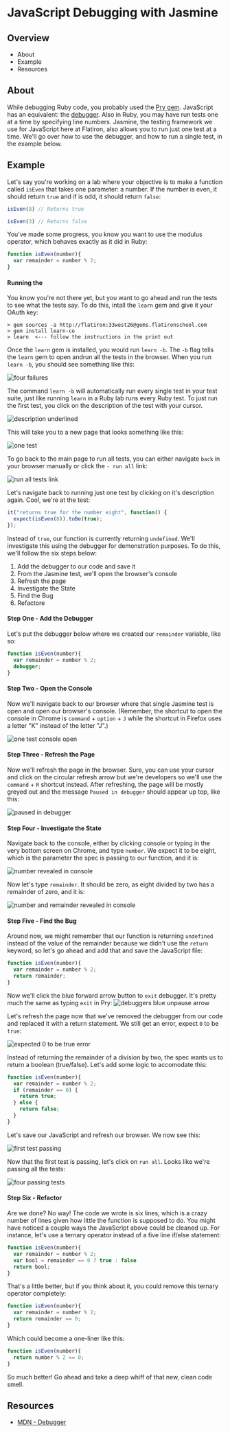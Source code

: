 # JavaScript Debugging with Jasmine

## Overview

* About
* Example
* Resources

## About

While debugging Ruby code, you probably used the [Pry gem](http://pryrepl.org/). JavaScript has an equivalent: the [debugger](https://developer.mozilla.org/en-US/docs/Web/JavaScript/Reference/Statements/debugger). Also in Ruby, you may have run tests one at a time by specifying line numbers. Jasmine, the testing framework we use for JavaScript here at Flatiron, also allows you to run just one test at a time. We'll go over how to use the debugger, and how to run a single test, in the example below.

## Example

Let's say you're working on a lab where your objective is to make a function called `isEven` that takes one parameter: a number. If the number is even, it should return `true` and if is odd, it should return `false`:

```javascript
isEven(8) // Returns true

isEven(3) // Returns false
```

You've made some progress, you know you want to use the modulus operator, which behaves exactly as it did in Ruby:

```javascript
function isEven(number){
  var remainder = number % 2;
}
```

#### Running the
You know you're not there yet, but you want to go ahead and run the tests to see what the tests say. To do this, intall the `learn` gem and give it your OAuth key:

```shell
> gem sources -a http://flatiron:33west26@gems.flatironschool.com
> gem install learn-co
> learn  <--- follow the instructions in the print out
```

Once the `learn` gem is installed, you would run `learn -b`. The `-b` flag tells the `learn` gem to open andrun all the tests in the browser. When you run `learn -b`, you should see something like this:

![four failures](http://web-dev-readme-photos.s3.amazonaws.com/js/jasmine-and-debugging/four-failures.png)

The command `learn -b` will automatically run every single test in your test suite, just like running `learn` in a Ruby lab runs every Ruby test. To just run the first test, you click on the description of the test with your cursor. 

![description underlined](http://web-dev-readme-photos.s3.amazonaws.com/js/jasmine-and-debugging/click-on-description.png)

This will take you to a new page that looks something like this:

![one test](http://web-dev-readme-photos.s3.amazonaws.com/js/jasmine-and-debugging/one-test.png)

To go back to the main page to run all tests, you can either navigate `back` in your browser manually or click the `- run all` link:

![run all tests link](http://web-dev-readme-photos.s3.amazonaws.com/js/jasmine-and-debugging/run-all.png)

Let's navigate back to running just one test by clicking on it's description again. Cool, we're at the test:

```javascript
it("returns true for the number eight", function() {
  expect(isEven(8)).toBe(true);
});
```

Instead of `true`, our function is currently returning `undefined`. We'll investigate this using the debugger for demonstration purposes. To do this, we'll follow the six steps below:

1. Add the debugger to our code and save it
2. From the Jasmine test, we'll open the browser's console
3. Refresh the page
4. Investigate the State
5. Find the Bug
6. Refactore

#### Step One - Add the Debugger

Let's put the debugger below where we created our `remainder` variable, like so:

```javascript
function isEven(number){
  var remainder = number % 2;
  debugger;
}
```

#### Step Two - Open the Console

Now we'll navigate back to our browser where that single Jasmine test is open and open our browser's console. (Remember, the shortcut to open the console in Chrome is `command` + `option` + `J` while the shortcut in Firefox uses a letter "K" instead of the letter "J".)

![one test console open](http://web-dev-readme-photos.s3.amazonaws.com/js/jasmine-and-debugging/one-test-open-console.png)

#### Step Three - Refresh the Page

Now we'll refresh the page in the browser. Sure, you can use your cursor and click on the circular refresh arrow but we're developers so we'll use the `command` + `R` shortcut instead. After refreshing, the page will be mostly greyed out and the message `Paused in debugger` should appear up top, like this:

![paused in debugger](http://web-dev-readme-photos.s3.amazonaws.com/js/jasmine-and-debugging/paused-in-debugger-2.png)

#### Step Four - Investigate the State

Navigate back to the console, either by clicking console or typing in the very bottom screen on Chrome, and type `number`. We expect it to be eight, which is the parameter the spec is passing to our function, and it is:

![number revealed in console](http://web-dev-readme-photos.s3.amazonaws.com/js/jasmine-and-debugging/number.png)

Now let's type `remainder`. It should be zero, as eight divided by two has a remainder of zero, and it is:

![number and remainder revealed in console](http://web-dev-readme-photos.s3.amazonaws.com/js/jasmine-and-debugging/number-remainder.png)


#### Step Five - Find the Bug

Around now, we might remember that our function is returning `undefined` instead of the value of the remainder because we didn't use the `return` keyword, so let's go ahead and add that and save the JavaScript file:

```javascript
function isEven(number){
  var remainder = number % 2;
  return remainder;
}
```

Now we'll click the blue forward arrow button to `exit` debugger. It's pretty much the same as typing `exit` in Pry: ![debuggers blue unpause arrow](http://web-dev-readme-photos.s3.amazonaws.com/js/jasmine-and-debugging/blue-arrow.png)

Let's refresh the page now that we've removed the debugger from our code and replaced it with a return statement. We still get an error, expect `0` to be `true`:

![expected 0 to be true error](http://web-dev-readme-photos.s3.amazonaws.com/js/jasmine-and-debugging/expected-zero-to-be-true.png)

Instead of returning the remainder of a division by two, the spec wants us to return a boolean (true/false). Let's add some logic to accomodate this:

```javascript
function isEven(number){
  var remainder = number % 2;
  if (remainder == 0) {
    return true;
  } else {
    return false;
  }
}
```

Let's save our JavaScript and refresh our browser. We now see this:

![first test passing](http://web-dev-readme-photos.s3.amazonaws.com/js/jasmine-and-debugging/one-passing.png)

Now that the first test is passing, let's click on `run all`. Looks like we're passing all the tests:

![four passing tests](http://web-dev-readme-photos.s3.amazonaws.com/js/jasmine-and-debugging/all-passing.png)

#### Step Six - Refactor

Are we done? No way! The code we wrote is six lines, which is a crazy number of lines given how little the function is supposed to do. You might have noticed a couple ways the JavaScript above could be cleaned up. For instance, let's use a ternary operator instead of a five line if/else statement:

```javascript
function isEven(number){
  var remainder = number % 2;
  var bool = remainder == 0 ? true : false
  return bool;
}
```
That's a little better, but if you think about it, you could remove this ternary operator completely:

```javascript
function isEven(number){
  var remainder = number % 2;
  return remainder == 0;
}
```

Which could become a one-liner like this:

```javascript
function isEven(number){
  return number % 2 == 0;
}
```

So much better! Go ahead and take a deep whiff of that new, clean code smell.

## Resources

* [MDN - Debugger](https://developer.mozilla.org/en-US/docs/Web/JavaScript/Reference/Statements/debugger)
